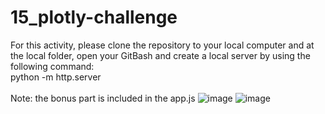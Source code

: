 # 15_plotly-challenge

For this activity, please clone the repository to your local computer 
and at the local folder, open your GitBash and create a local server by using the following command:\
python -m http.server 
\
\
Note: the bonus part is included in the app.js
![image](https://user-images.githubusercontent.com/87762636/142621174-a04291b8-ebd6-45d3-92cb-1bc29a8197ad.png)
![image](https://user-images.githubusercontent.com/87762636/142621223-5c143478-bb05-45f5-9ea2-9b759604f7d6.png)

